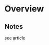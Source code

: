 # Overview

## Notes

see [article](https://github.com/Azure/azure-sdk-for-java/tree/main/sdk/eventhubs/azure-messaging-eventhubs-checkpointstore-blob)
